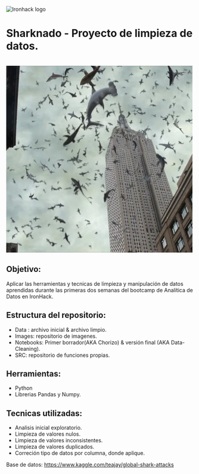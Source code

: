 ![Ironhack logo](https://i.imgur.com/1QgrNNw.png) 

# Sharknado - Proyecto de limpieza de datos.

&emsp;&emsp;&emsp;&emsp;&emsp;&emsp;&emsp;<img src="https://github.com/Anton-Utray/Sharknado/blob/main/Images/Sharknado.webp" width="500" height="500">

## Objetivo: 

Aplicar las herramientas y tecnicas de limpieza y manipulación de datos aprendidas durante las primeras dos semanas del bootcamp de Analítica de Datos en IronHack. 

## Estructura del repositorio:

- Data : archivo inicial & archivo limpio.
- Images: repositorio de imagenes.
- Notebooks: Primer borrador(AKA Chorizo) & versión final (AKA Data-Cleaning).
- SRC: repositorio de funciones propias.

## Herramientas:

- Python
- Librerias Pandas y Numpy.

## Tecnicas utilizadas:

 - Analisis inicial exploratorio.
 - Limpieza de valores nulos.
 - Limpieza de valores inconsistentes.
 - Limpieza de valores duplicados.
 - Correción tipo de datos por columna, donde aplique. 

Base de datos: https://www.kaggle.com/teajay/global-shark-attacks
